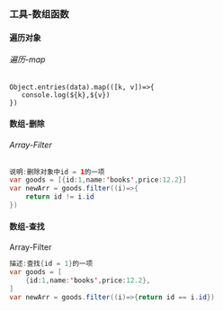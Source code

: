 ### 工具-数组函数

#### 遍历对象

###### 遍历-map

```JS
Object.entries(data).map(([k, v])=>{
   console.log(${k},${v})
})
```

#### 数组-删除

###### Array-Filter

```JAVA
说明:删除对象中id = 1的一项
var goods = [{id:1,name:'books',price:12.2}]
var newArr = goods.filter((i)=>{
	return id != i.id
})
```

#### 数组-查找

Array-Filter

```JAVA
描述:查找{id = 1}的一项
var goods = [
	{id:1,name:'books',price:12.2},
]
var newArr = goods.filter((i)=>{return id == i.id})
```

